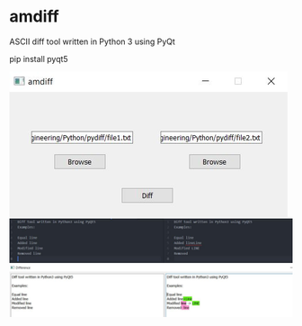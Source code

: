 # amdiff

ASCII diff tool written in Python 3 using PyQt<br>

pip install pyqt5<br>

<img src="https://raw.githubusercontent.com/AlexMartin17/amdiff-ascii-diff-tool/master/img/mainui.JPG">
<img src="https://raw.githubusercontent.com/AlexMartin17/amdiff-ascii-diff-tool/master/img/files.JPG">
<img src="https://raw.githubusercontent.com/AlexMartin17/amdiff-ascii-diff-tool/master/img/differenceui.JPG">

